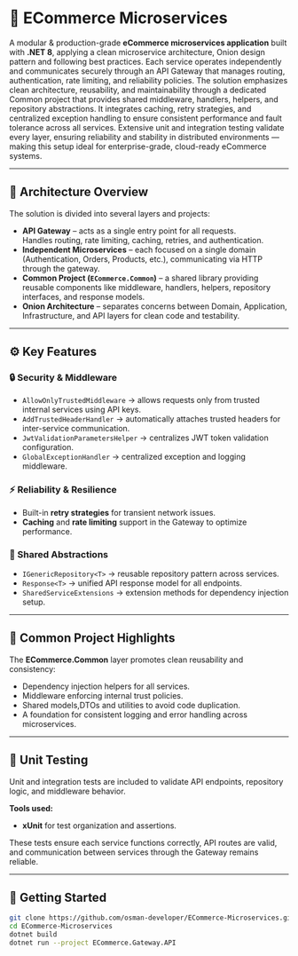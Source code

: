  
# 🛒 ECommerce Microservices

A modular & production-grade **eCommerce microservices application** built with **.NET 8**, applying a clean microservice architecture, Onion design pattern and following best practices. Each service operates independently and communicates securely through an API Gateway that manages routing, authentication, rate limiting, and reliability policies. The solution emphasizes clean architecture, reusability, and maintainability through a dedicated Common project that provides shared middleware, handlers, helpers, and repository abstractions. It integrates caching, retry strategies, and centralized exception handling to ensure consistent performance and fault tolerance across all services. Extensive unit and integration testing validate every layer, ensuring reliability and stability in distributed environments — making this setup ideal for enterprise-grade, cloud-ready eCommerce systems.

---

## 🧩 Architecture Overview

The solution is divided into several layers and projects:

- **API Gateway** – acts as a single entry point for all requests.  
  Handles routing, rate limiting, caching, retries, and authentication.
- **Independent Microservices** – each focused on a single domain (Authentication, Orders, Products, etc.), communicating via HTTP through the gateway.
- **Common Project (`ECommerce.Common`)** – a shared library providing reusable components like middleware, handlers, helpers, repository interfaces, and response models.
- **Onion Architecture** – separates concerns between Domain, Application, Infrastructure, and API layers for clean code and testability.

---

## ⚙️ Key Features

### 🔒 Security & Middleware
- `AllowOnlyTrustedMiddleware` → allows requests only from trusted internal services using API keys.
- `AddTrustedHeaderHandler` → automatically attaches trusted headers for inter-service communication.
- `JwtValidationParametersHelper` → centralizes JWT token validation configuration.
- `GlobalExceptionHandler` → centralized exception and logging middleware.
  
### ⚡ Reliability & Resilience
- Built-in **retry strategies** for transient network issues.  
- **Caching** and **rate limiting** support in the Gateway to optimize performance.

### 🧱 Shared Abstractions
- `IGenericRepository<T>` → reusable repository pattern across services.  
- `Response<T>` → unified API response model for all endpoints.  
- `SharedServiceExtensions` → extension methods for dependency injection setup.  


---

## 🧠 Common Project Highlights

The **ECommerce.Common** layer promotes clean reusability and consistency:
- Dependency injection helpers for all services.
- Middleware enforcing internal trust policies.
- Shared models,DTOs and utilities to avoid code duplication.
- A foundation for consistent logging and error handling across microservices.

---

## 🧪 Unit Testing

Unit and integration tests are included to validate API endpoints, repository logic, and middleware behavior.

**Tools used:**
- **xUnit** for test organization and assertions.  

These tests ensure each service functions correctly, API routes are valid, and communication between services through the Gateway remains reliable.

---

## 🚀 Getting Started

```bash
git clone https://github.com/osman-developer/ECommerce-Microservices.git
cd ECommerce-Microservices
dotnet build
dotnet run --project ECommerce.Gateway.API
